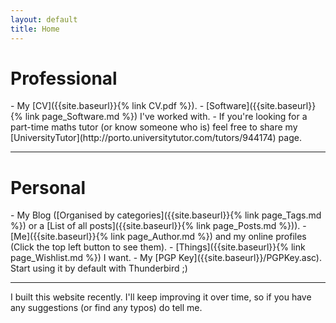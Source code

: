```yaml
---
layout: default
title: Home
---
```


<h1 class="page-title">Professional</h1>
- My [CV]({{site.baseurl}}{% link CV.pdf %}).
- [Software]({{site.baseurl}}{% link page_Software.md %}) I've worked with.
- If you're looking for a part-time maths tutor (or know someone who is) feel free to share my [UniversityTutor](http://porto.universitytutor.com/tutors/944174) page.

<hr>

<h1 class="page-title">Personal</h1>
- My Blog ([Organised by categories]({{site.baseurl}}{% link page_Tags.md %}) or a [List of all posts]({{site.baseurl}}{% link page_Posts.md %})).
- [Me]({{site.baseurl}}{% link page_Author.md %}) and my online profiles (Click the top left button to see them).
- [Things]({{site.baseurl}}{% link page_Wishlist.md %}) I want.
- My [PGP Key]({{site.baseurl}}/PGPKey.asc). Start using it by default with Thunderbird ;)

<hr>

I built this website recently. I'll keep improving it over time, so if you have any suggestions (or find any typos) do tell me.
